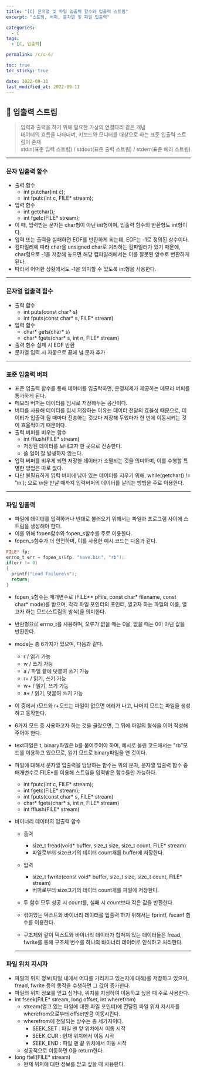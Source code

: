 ```yaml
---
title: "[C] 문자열 및 파일 입출력 함수와 입출력 스트림"
excerpt: "스트림, 버퍼, 문자열 및 파일 입출력"

categories:
  - C
tags:
  - [C, 입출력]

permalink: /c/c-6/

toc: true
toc_sticky: true

date: 2022-09-11
last_modified_at: 2022-09-11
---
```


## 🦥 입출력 스트림
> 입력과 출력을 하기 위해 필요한 가상의 연결다리 같은 개념<br/>
> 데이터의 흐름을 나타내며, 키보드와 모니터를 대상으로 하는 표준 입출력 스트림이 존재<br/>
> stdin(표준 입력 스트림) / stdout(표준 출력 스트림) / stderr(표준 에러 스트림)

---

### 문자 입출력 함수
- 출력 함수
  - int putchar(int c);
  - int fputc(int c, FILE* stream);
- 입력 함수
  - int getchar();
  - int fgetc(FILE* stream);
- 이 때, 입력받는 문자는 char형이 아닌 int형이며, 입출력 함수의 반환형도 int형이다.
- 입력 또는 출력을 실패하면 EOF를 반환하게 되는데, EOF는 -1로 정의된 상수이다.
- 컴파일러에 따라 char을 unsigned char로 처리하는 컴파일러가 있기 때문에, char형으로 -1을 저장해 놓으면 해당 컴파일러에서는 이를 잘못된 양수로 변환하게 된다.
- 따라서 어떠한 상황에서도 -1을 의미할 수 있도록 int형을 사용한다.

--- 

### 문자열 입출력 함수
- 출력 함수
  - int puts(const char* s)
  - int fputs(const char* s, FILE* stream)
- 입력 함수
  - char* gets(char* s)
  - char* fgets(char* s, int n, FILE* stream)
- 출력 함수 실패 시 EOF 반환
- 문자열 입력 시 자동으로 끝에 널 문자 추가

---

### 표준 입출력 버퍼
- 표준 입출력 함수를 통해 데이터를 입출락하면, 운영체제가 제공하는 메모리 버퍼를 통과하게 된다.
- 메모리 버퍼는 데이터를 임시로 저장해두는 공간이다.
- 버퍼를 사용해 데이터를 임시 저장하는 이유는 데이터 전달의 효율성 때문으로, 데이터가 입출력 될 때마다 전송하는 것보다 저장해 두었다가 한 번에 이동시키는 것이 효율적이기 때문이다.
- 출력 버퍼를 비우는 함수
  - int fflush(FILE* stream)
  - 저장된 데이터를 보내고자 한 곳으로 전송한다.
  - 쓸 일이 잘 발생하지 않는다.
- 입력 버퍼를 비우게 되면 저장한 데이터가 소멸되는 것을 의미하며, 이를 수행할 특별한 방법은 따로 없다.
- 다만 불필요하게 입력 버퍼에 남아 있는 데이터를 지우기 위해, while(getchar() != '\n'); 으로 \n을 만날 때까지 입력버퍼의 데이터를 날리는 방법을 주로 이용한다.

---

### 파일 입출력
- 파일에 데이터를 입력하거나 반대로 불러오기 위해서는 파일과 프로그램 사이에 스트림을 생성해야 한다.
- 이를 위해 fopen함수와 fopen_s함수를 주로 이용한다.
- fopen_s함수가 더 안전하며, 이를 사용한 예시 코드는 다음과 같다.

``` c
FILE* fp;
errno_t err = fopen_s(&fp, "save.bin", "rb");
if(err != 0)
{
  printf("Load Failure\n");
  return;
}
```

- fopen_s함수는 매개변수로 (FILE** pFile, const char* filename, const char* mode)를 받으며, 각각 파일 포인터의 포인터, 열고자 하는 파일의 이름, 열고자 하는 모드(스트림의 방식)을 의미한다.
- 반환형으로 errno_t를 사용하며, 오류가 없을 때는 0을, 없을 때는 0이 아닌 값을 반환한다.
- mode는 총 6가지가 있으며, 다음과 같다.
  - r / 읽기 가능
  - w / 쓰기 가능
  - a / 파일 끝에 덧붙여 쓰기 가능
  - r+ / 읽기, 쓰기 가능
  - w+ / 읽기, 쓰기 가능
  - a+ / 읽기, 덧붙여 쓰기 가능
- 이 중에서 r모드와 r+모드는 파일이 없으면 에러가 나고, 나머지 모드는 파일을 생성하고 동작한다.
- 6가지 모드 중 사용하고자 하는 것을 골랐으면, 그 뒤에 파일의 형식을 이어 작성해주어야 한다.
- text파일은 t, binary파일은 b를 붙여주어야 하며, 예시로 올린 코드에서는 "rb"모드를 이용하고 있으므로, 읽기 모드로 binary파일을 연 것이다.<br/>

- 파일에 대해서 문자열 입출력을 담당하는 함수는 위의 문자, 문자열 입출력 함수 중 매개변수로 FILE*를 이용해 스트림을 입력받은 함수들만 가능하다.
  - int fputc(int c, FILE* stream);
  - int fgetc(FILE* stream);
  - int fputs(const char* s, FILE* stream)
  - char* fgets(char* s, int n, FILE* stream)
  - int fflush(FILE* stream)<br/>

- 바이너리 데이터의 입출력 함수
  - 출력
    - size_t fread(void* buffer, size_t size, size_t count, FILE* stream)
    - 파일로부터 size크기의 데이터 count개를 buffer에 저장한다.
  - 입력
    - size_t fwrite(const void* buffer, size_t size, size_t count, FILE* stream)
    - 버퍼로부터 size크기의 데이터 count개를 파일에 저장한다.
  - 두 함수 모두 성공 시 count를, 실패 시 count보다 작은 값을 반환한다.  

  - 섞여있는 텍스트와 바이너리 데이터를 입출력 하기 위해서는 fprintf, fscanf 함수를 이용한다.
  - 구조체와 같이 텍스트와 바이너리 데이터가 합쳐져 있는 데이터들은 fread, fwrite를 통해 구조체 변수를 하나의 바이너리 데이터로 인식하고 처리한다.

  ---

### 파일 위치 지시자
- 파일의 위치 정보(파일 내에서 어디를 가리키고 있는지에 대해)를 저장하고 있으며, fread, fwrite 등의 동작을 수행하면 그 값이 증가한다.
- 파일의 위치 정보를 얻고 싶거나, 위치를 지정하여 이동하고 싶을 때 주로 사용한다.
- int fseek(FILE* stream, long offset, int wherefrom)
  - stream(열고 있는 파일에 대한 파일 포인터)에 전달된 파일 위치 지시자를 wherefrom으로부터 offset만큼 이동시킨다.
  - wherefrom에 전달되는 상수는 총 세가지이다.
    - SEEK_SET : 파일 맨 앞 위치에서 이동 시작
    - SEEK_CUR : 현재 위치에서 이동 시작
    - SEEK_END : 파일 맨 끝 위치에서 이동 시작
  - 성공적으로 이동하면 0을 return한다.
- long ftell(FILE* stream)
  - 현재 위치에 대한 정보를 받고 싶을 때 사용한다.  
